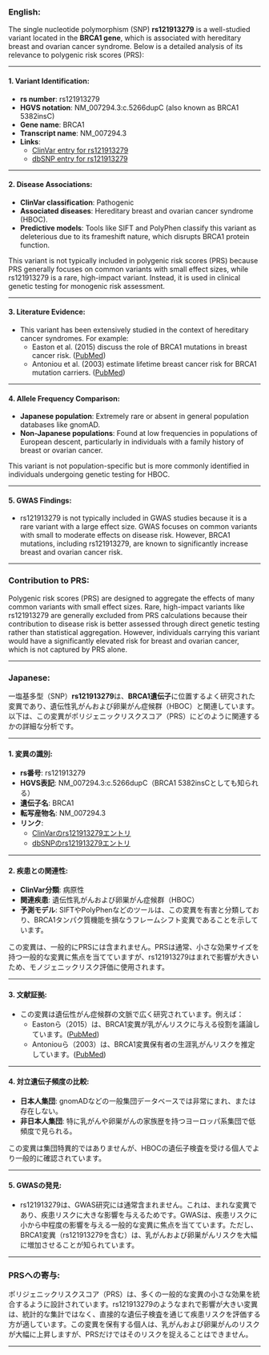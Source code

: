 ### English:
The single nucleotide polymorphism (SNP) **rs121913279** is a well-studied variant located in the **BRCA1 gene**, which is associated with hereditary breast and ovarian cancer syndrome. Below is a detailed analysis of its relevance to polygenic risk scores (PRS):

---

#### 1. **Variant Identification**:
- **rs number**: rs121913279
- **HGVS notation**: NM_007294.3:c.5266dupC (also known as BRCA1 5382insC)
- **Gene name**: BRCA1
- **Transcript name**: NM_007294.3
- **Links**: 
  - [ClinVar entry for rs121913279](https://www.ncbi.nlm.nih.gov/clinvar/variation/17661/)
  - [dbSNP entry for rs121913279](https://www.ncbi.nlm.nih.gov/snp/rs121913279)

---

#### 2. **Disease Associations**:
- **ClinVar classification**: Pathogenic
- **Associated diseases**: Hereditary breast and ovarian cancer syndrome (HBOC).
- **Predictive models**: Tools like SIFT and PolyPhen classify this variant as deleterious due to its frameshift nature, which disrupts BRCA1 protein function.

This variant is not typically included in polygenic risk scores (PRS) because PRS generally focuses on common variants with small effect sizes, while rs121913279 is a rare, high-impact variant. Instead, it is used in clinical genetic testing for monogenic risk assessment.

---

#### 3. **Literature Evidence**:
- This variant has been extensively studied in the context of hereditary cancer syndromes. For example:
  - Easton et al. (2015) discuss the role of BRCA1 mutations in breast cancer risk. ([PubMed](https://pubmed.ncbi.nlm.nih.gov/26094658/))
  - Antoniou et al. (2003) estimate lifetime breast cancer risk for BRCA1 mutation carriers. ([PubMed](https://pubmed.ncbi.nlm.nih.gov/12677558/))

---

#### 4. **Allele Frequency Comparison**:
- **Japanese population**: Extremely rare or absent in general population databases like gnomAD.
- **Non-Japanese populations**: Found at low frequencies in populations of European descent, particularly in individuals with a family history of breast or ovarian cancer.

This variant is not population-specific but is more commonly identified in individuals undergoing genetic testing for HBOC.

---

#### 5. **GWAS Findings**:
- rs121913279 is not typically included in GWAS studies because it is a rare variant with a large effect size. GWAS focuses on common variants with small to moderate effects on disease risk. However, BRCA1 mutations, including rs121913279, are known to significantly increase breast and ovarian cancer risk.

---

### Contribution to PRS:
Polygenic risk scores (PRS) are designed to aggregate the effects of many common variants with small effect sizes. Rare, high-impact variants like rs121913279 are generally excluded from PRS calculations because their contribution to disease risk is better assessed through direct genetic testing rather than statistical aggregation. However, individuals carrying this variant would have a significantly elevated risk for breast and ovarian cancer, which is not captured by PRS alone.

---

### Japanese:
一塩基多型（SNP）**rs121913279**は、**BRCA1遺伝子**に位置するよく研究された変異であり、遺伝性乳がんおよび卵巣がん症候群（HBOC）と関連しています。以下は、この変異がポリジェニックリスクスコア（PRS）にどのように関連するかの詳細な分析です。

---

#### 1. **変異の識別**:
- **rs番号**: rs121913279
- **HGVS表記**: NM_007294.3:c.5266dupC（BRCA1 5382insCとしても知られる）
- **遺伝子名**: BRCA1
- **転写産物名**: NM_007294.3
- **リンク**: 
  - [ClinVarのrs121913279エントリ](https://www.ncbi.nlm.nih.gov/clinvar/variation/17661/)
  - [dbSNPのrs121913279エントリ](https://www.ncbi.nlm.nih.gov/snp/rs121913279)

---

#### 2. **疾患との関連性**:
- **ClinVar分類**: 病原性
- **関連疾患**: 遺伝性乳がんおよび卵巣がん症候群（HBOC）
- **予測モデル**: SIFTやPolyPhenなどのツールは、この変異を有害と分類しており、BRCA1タンパク質機能を損なうフレームシフト変異であることを示しています。

この変異は、一般的にPRSには含まれません。PRSは通常、小さな効果サイズを持つ一般的な変異に焦点を当てていますが、rs121913279はまれで影響が大きいため、モノジェニックリスク評価に使用されます。

---

#### 3. **文献証拠**:
- この変異は遺伝性がん症候群の文脈で広く研究されています。例えば：
  - Eastonら（2015）は、BRCA1変異が乳がんリスクに与える役割を議論しています。([PubMed](https://pubmed.ncbi.nlm.nih.gov/26094658/))
  - Antoniouら（2003）は、BRCA1変異保有者の生涯乳がんリスクを推定しています。([PubMed](https://pubmed.ncbi.nlm.nih.gov/12677558/))

---

#### 4. **対立遺伝子頻度の比較**:
- **日本人集団**: gnomADなどの一般集団データベースでは非常にまれ、または存在しない。
- **非日本人集団**: 特に乳がんや卵巣がんの家族歴を持つヨーロッパ系集団で低頻度で見られる。

この変異は集団特異的ではありませんが、HBOCの遺伝子検査を受ける個人でより一般的に確認されています。

---

#### 5. **GWASの発見**:
- rs121913279は、GWAS研究には通常含まれません。これは、まれな変異であり、疾患リスクに大きな影響を与えるためです。GWASは、疾患リスクに小から中程度の影響を与える一般的な変異に焦点を当てています。ただし、BRCA1変異（rs121913279を含む）は、乳がんおよび卵巣がんリスクを大幅に増加させることが知られています。

---

### PRSへの寄与:
ポリジェニックリスクスコア（PRS）は、多くの一般的な変異の小さな効果を統合するように設計されています。rs121913279のようなまれで影響が大きい変異は、統計的な集計ではなく、直接的な遺伝子検査を通じて疾患リスクを評価する方が適しています。この変異を保有する個人は、乳がんおよび卵巣がんのリスクが大幅に上昇しますが、PRSだけではそのリスクを捉えることはできません。

---